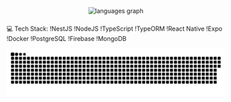 <div align="center">
  <img src="https://github-readme-stats.vercel.app/api/top-langs?username=leonDode&locale=en&hide_title=false&layout=compact&card_width=320&langs_count=5&theme=dracula&hide_border=false" height="150" alt="languages graph"  />
</div>

###



💻 Tech Stack:
!NestJS 
!NodeJS 
!TypeScript 
!TypeORM 
!React Native 
!Expo 
!Docker
!PostgreSQL
!Firebase
!MongoDB




<picture>
  <source media="(prefers-color-scheme: dark)" srcset="https://raw.githubusercontent.com/leonDode/leonDode/output/github-snake-dark.svg" />
  <source media="(prefers-color-scheme: light)" srcset="https://raw.githubusercontent.com/leonDode/leonDode/output/github-snake.svg" />
  <img alt="github-snake" src="https://raw.githubusercontent.com/leonDode/leonDode/output/github-snake.svg" />
</picture>
